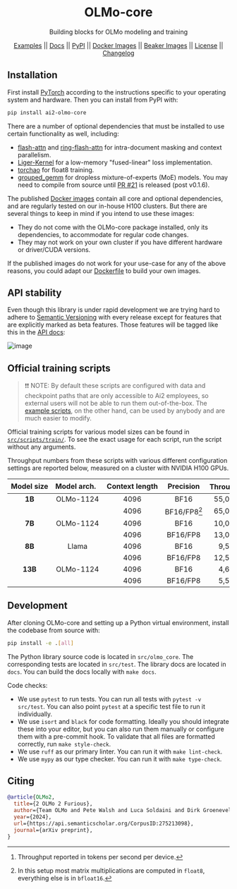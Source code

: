 <div align="center">
  <h1>OLMo-core</h1>
  <p>Building blocks for OLMo modeling and training</p>
</div>
<p align="center">
  <a href="https://github.com/allenai/OLMo-core/tree/main/src/examples">Examples</a> ||
  <a href="https://olmo-core.readthedocs.io/en/latest/">Docs</a> ||
  <a href="https://pypi.org/project/ai2-olmo-core/">PyPI</a> ||
  <a href="https://github.com/orgs/allenai/packages?repo_name=OLMo-core">Docker Images</a> ||
  <a href="https://beaker.org/ws/ai2/OLMo-core/images">Beaker Images</a> ||
  <a href="https://github.com/allenai/OLMo-core/blob/main/LICENSE">License</a> ||
  <a href="https://github.com/allenai/OLMo-core/blob/main/CHANGELOG.md">Changelog</a>
</p>

## Installation

First install [PyTorch](https://pytorch.org) according to the instructions specific to your operating system and hardware. Then you can install from PyPI with:

```bash
pip install ai2-olmo-core
```

There are a number of optional dependencies that must be installed to use certain functionality as well, including:
- [flash-attn](https://github.com/Dao-AILab/flash-attention) and [ring-flash-attn](https://github.com/zhuzilin/ring-flash-attention) for intra-document masking and context parallelism.
- [Liger-Kernel](https://github.com/linkedin/Liger-Kernel) for a low-memory "fused-linear" loss implementation.
- [torchao](https://github.com/pytorch/ao) for float8 training.
- [grouped_gemm](https://github.com/tgale96/grouped_gemm) for dropless mixture-of-experts (MoE) models. You may need to compile from source until [PR #21](https://github.com/tgale96/grouped_gemm/pull/21) is released (post v0.1.6).

The published [Docker images](https://github.com/orgs/allenai/packages?repo_name=OLMo-core) contain all core and optional dependencies, and are regularly tested on our in-house H100 clusters.
But there are several things to keep in mind if you intend to use these images:
- They do not come with the OLMo-core package installed, only its dependencies, to accommodate for regular code changes.
- They may not work on your own cluster if you have different hardware or driver/CUDA versions.

If the published images do not work for your use-case for any of the above reasons, you could adapt our [Dockerfile](https://github.com/allenai/OLMo-core/blob/main/src/Dockerfile) to build your own images.

## API stability

Even though this library is under rapid development we are trying hard to adhere to [Semantic Versioning](https://semver.org/spec/v2.0.0.html) with every release except for features that are explicitly marked as beta features. Those features will be tagged like this in the [API docs](https://olmo-core.readthedocs.io/en/latest/):

![image](https://github.com/user-attachments/assets/c666686d-3ae6-4c88-8381-befd698d3fd0)

## Official training scripts

> ❗❗ NOTE: By default these scripts are configured with data and checkpoint paths that are only accessible to Ai2 employees, so external users will not be able to run them out-of-the-box.
> The [example scripts](https://github.com/allenai/OLMo-core/tree/main/src/examples), on the other hand, can be used by anybody and are much easier to modify.

Official training scripts for various model sizes can be found in [`src/scripts/train/`](https://github.com/allenai/OLMo-core/tree/main/src/scripts/train).
To see the exact usage for each script, run the script without any arguments.

Throughput numbers from these scripts with various different configuration settings are reported below, measured on a cluster with NVIDIA H100 GPUs.

| Model&nbsp;size | Model&nbsp;arch.&nbsp;&nbsp; | Context&nbsp;length | Precision | Throughput[^1] | Training&nbsp;&nbsp;&nbsp;script | Commandline&nbsp;overrides&nbsp;&nbsp;&nbsp;&nbsp;&nbsp;&nbsp;&nbsp;&nbsp;&nbsp;&nbsp;&nbsp;&nbsp;&nbsp;&nbsp;&nbsp;&nbsp;&nbsp;&nbsp;&nbsp;&nbsp;&nbsp;&nbsp;&nbsp;&nbsp;&nbsp;&nbsp;&nbsp;&nbsp;&nbsp;&nbsp;&nbsp;&nbsp;&nbsp;&nbsp;&nbsp;&nbsp;&nbsp;&nbsp;&nbsp;&nbsp;&nbsp;&nbsp;&nbsp;&nbsp;&nbsp;&nbsp;&nbsp;&nbsp;&nbsp;&nbsp; |
| :--------: | :--------: | :------------: | :-------: | -----------: | :----------- | :-------- |
| **1B**  | OLMo-1124 | 4096 | BF16 | 55,000 TPS | `OLMo2-1B.py` | |
| | | 4096 | BF16/FP8[^2] | 65,000 TPS | `OLMo2-1B.py` | `--train_module.float8_config.enabled=true` |
| **7B**  | OLMo-1124 | 4096 | BF16 | 10,000 TPS | `OLMo2-7B.py` | |
| | | 4096 | BF16/FP8 | 13,000 TPS | `OLMo2-7B.py` | `--train_module.float8_config.enabled=true` |
| **8B**  | Llama | 4096 | BF16 | 9,500 TPS | `Llama3-8B.py` | |
| | | 4096 | BF16/FP8 | 12,500 TPS | `Llama3-8B.py` | `--train_module.float8_config.enabled=true` |
| **13B** | OLMo-1124 | 4096 | BF16 | 4,600 TPS | `OLMo2-13B.py` | |
| | | 4096 | BF16/FP8 | 5,500 TPS | `OLMo2-13B.py` | `--train_module.float8_config.enabled=true` |

[^1]: Throughput reported in tokens per second per device.
[^2]: In this setup most matrix multiplications are computed in `float8`, everything else is in `bfloat16`.

## Development

After cloning OLMo-core and setting up a Python virtual environment, install the codebase from source with:

```bash
pip install -e .[all]
```

The Python library source code is located in `src/olmo_core`. The corresponding tests are located in `src/test`. The library docs are located in `docs`. You can build the docs locally with `make docs`.

Code checks:
- We use `pytest` to run tests. You can run all tests with `pytest -v src/test`. You can also point `pytest` at a specific test file to run it individually.
- We use `isort` and `black` for code formatting. Ideally you should integrate these into your editor, but you can also run them manually or configure them with a pre-commit hook. To validate that all files are formatted correctly, run `make style-check`.
- We use `ruff` as our primary linter. You can run it with `make lint-check`.
- We use `mypy` as our type checker. You can run it with `make type-check`.

## Citing

```bibtex
@article{OLMo2,
  title={2 OLMo 2 Furious},
  author={Team OLMo and Pete Walsh and Luca Soldaini and Dirk Groeneveld and Kyle Lo and Shane Arora and Akshita Bhagia and Yuling Gu and Shengyi Huang and Matt Jordan and Nathan Lambert and Dustin Schwenk and Oyvind Tafjord and Taira Anderson and David Atkinson and Faeze Brahman and Christopher Clark and Pradeep Dasigi and Nouha Dziri and Michal Guerquin and Hamish Ivison and Pang Wei Koh and Jiacheng Liu and Saumya Malik and William Merrill and Lester James Validad Miranda and Jacob Daniel Morrison and Tyler C. Murray and Crystal Nam and Valentina Pyatkin and Aman Rangapur and Michael Schmitz and Sam Skjonsberg and David Wadden and Chris Wilhelm and Michael Wilson and Luke S. Zettlemoyer and Ali Farhadi and Noah A. Smith and Hanna Hajishirzi},
  year={2024},
  url={https://api.semanticscholar.org/CorpusID:275213098},
  journal={arXiv preprint},
}
```
